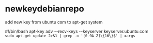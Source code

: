# newkeydebianrepo
add new key from ubuntu com to apt-get system

#!/bin/bash
apt-key adv --recv-keys --keyserver keyserver.ubuntu.com `sudo apt-get update 2>&1 | grep -o '[0-9A-Z]\{16\}$' | xargs`
